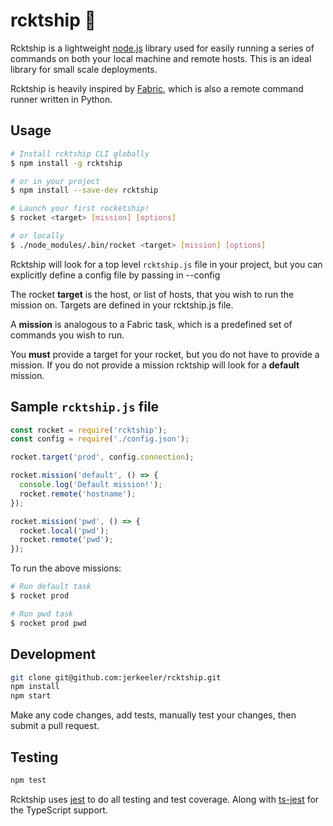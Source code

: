 # rcktship 🚀

Rcktship is a lightweight [node.js](https://nodejs.org/) library used for easily running a series of commands on both your local machine and remote hosts. This is an ideal library for small scale deployments.

Rcktship is heavily inspired by [Fabric](http://www.fabfile.org/), which is also a remote command runner written in Python.

## Usage

```bash
# Install rcktship CLI globally
$ npm install -g rcktship

# or in your project
$ npm install --save-dev rcktship

# Launch your first rocketship!
$ rocket <target> [mission] [options]

# or locally
$ ./node_modules/.bin/rocket <target> [mission] [options]
```

Rcktship will look for a top level `rcktship.js` file in your project, but you can explicitly define a config file by passing in --config <filepath>

The rocket **target** is the host, or list of hosts, that you wish to run the mission on. Targets are defined in your rcktship.js file.

A **mission** is analogous to a Fabric task, which is a predefined set of commands you wish to run.

You **must** provide a target for your rocket, but you do not have to provide a mission. If you do not provide a mission rcktship will look for a **default** mission.

## Sample `rcktship.js` file

```javascript
const rocket = require('rcktship');
const config = require('./config.json');

rocket.target('prod', config.connection);

rocket.mission('default', () => {
  console.log('Default mission!');
  rocket.remote('hostname');
});

rocket.mission('pwd', () => {
  rocket.local('pwd');
  rocket.remote('pwd');
});
```

To run the above missions:
```bash
# Run default task
$ rocket prod

# Run pwd task
$ rocket prod pwd
```

## Development

```bash
git clone git@github.com:jerkeeler/rcktship.git
npm install
npm start
```

Make any code changes, add tests, manually test your changes, then submit a pull request.

## Testing

```bash
npm test
```

Rcktship uses [jest](https://facebook.github.io/jest/) to do all testing and test coverage. Along with [ts-jest](https://github.com/kulshekhar/ts-jest) for the TypeScript support.
